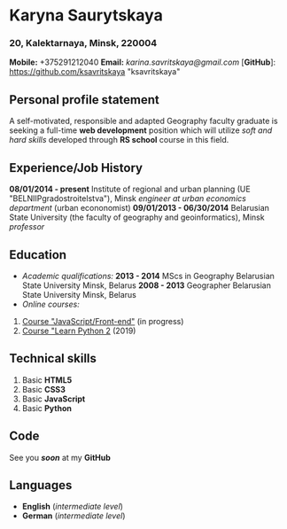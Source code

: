 # **Karyna Saurytskaya**
### 20, Kalektarnaya, Minsk, 220004
**Mobile:** +375291212040     **Email:** _karina.savritskaya@gmail.com_
          [**GitHub**]: https://github.com/ksavritskaya "ksavritskaya"
## Personal profile statement

A self-motivated, responsible and adapted Geography faculty graduate is seeking a full-time **web development** position which will utilize *soft and hard skills* developed through **RS school** course in this field.

## Experience/Job History

**08/01/2014 - present**
Institute of regional and urban planning (UE "BELNIIPgradostroitelstva"), Minsk
*engineer at urban economics department* (urban econonomist)
**09/01/2013 - 06/30/2014**
Belarusian State University (the faculty of geography and geoinformatics), Minsk
*professor*

## Education
 * *Аcademic qualifications:*
**2013 - 2014** MScs in Geography
                Belarusian State University
                Minsk, Belarus
**2008 - 2013** Geographer
                Belarusian State University
                Minsk, Belarus
 * *Online courses:*
 1) [Course "JavaScript/Front-end"](https://rs.school/js/) (in progress)
 2) [Course "Learn Python 2](https://www.codecademy.com/learn/learn-python) (2019)
 
 ## Technical skills
 
 1. Basic **HTML5**
 1. Basic **CSS3**
 1. Basic **JavaScript**
 1. Basic **Python**
 
## Code

See you *__soon__* at my **GitHub**

## Languages

* __English__ (_intermediate level_)
* __German__ (_intermediate level_)
